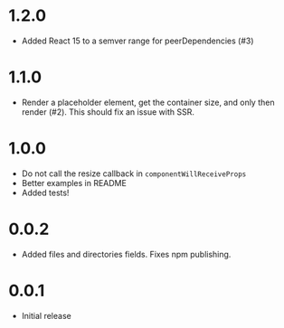 # 1.2.0

- Added React 15 to a semver range for peerDependencies (#3)

# 1.1.0

- Render a placeholder element, get the container size, and only then render (#2). This should fix 
 an issue with SSR.

# 1.0.0
- Do not call the resize callback in `componentWillReceiveProps`
- Better examples in README
- Added tests!

# 0.0.2
- Added files and directories fields. Fixes npm publishing.

# 0.0.1
- Initial release
